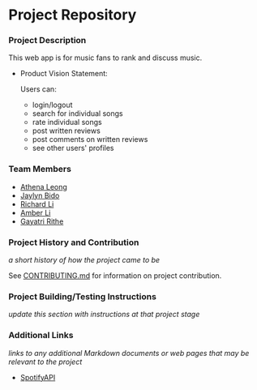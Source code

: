 # Project Repository

### Project Description
This web app is for music fans to rank and discuss music.

- Product Vision Statement:

    Users can:
    * login/logout
    * search for individual songs
    * rate individual songs
    * post written reviews
    * post comments on written reviews
    * see other users' profiles



### Team Members
 - [Athena Leong](https://github.com/aleong2002)
 - [Jaylyn Bido](https://github.com/jaylynb26)
 - [Richard Li](https://github.com/Silver1793)
 - [Amber Li](https://github.com/al6862)
 - [Gayatri Rithe](https://github.com/gayatririthe)

### Project History and Contribution
*a short history of how the project came to be*

See [CONTRIBUTING.md](./CONTRIBUTING.md) for information on project contribution.

### Project Building/Testing Instructions
*update this section with instructions at that project stage*

### Additional Links
*links to any additional Markdown documents or web pages that may be relevant to the project*

- [SpotifyAPI](https://developer.spotify.com/documentation/web-api)
